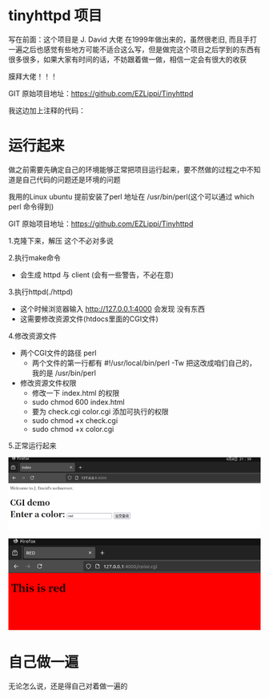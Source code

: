 # tinyhttpd 项目

写在前面：这个项目是  J. David 大佬 在1999年做出来的，虽然很老旧, 而且手打一遍之后也感觉有些地方可能不适合这么写，但是做完这个项目之后学到的东西有很多很多，如果大家有时间的话，不妨跟着做一做，相信一定会有很大的收获

膜拜大佬！！！

GIT 原始项目地址：https://github.com/EZLippi/Tinyhttpd

我这边加上注释的代码：

# 运行起来

做之前需要先确定自己的环境能够正常把项目运行起来，要不然做的过程之中不知道是自己代码的问题还是环境的问题

我用的Linux ubuntu 提前安装了perl 地址在 /usr/bin/perl(这个可以通过 which perl 命令得到)

GIT 原始项目地址：https://github.com/EZLippi/Tinyhttpd

1.克隆下来，解压 这个不必对多说

2.执行make命令
- 会生成 httpd 与 client (会有一些警告，不必在意)

3.执行httpd(./httpd)
- 这个时候浏览器输入 http://127.0.0.1:4000 会发现 没有东西
- 这需要修改资源文件(htdocs里面的CGI文件)

4.修改资源文件
- 两个CGI文件的路径 perl 
  - 两个文件的第一行都有 #!/usr/local/bin/perl -Tw 把这改成咱们自己的，我的是 /usr/bin/perl
- 修改资源文件权限
  - 修改一下 index.html 的权限
  - sudo chmod 600 index.html
  - 要为 check.cgi color.cgi 添加可执行的权限
  - sudo chmod +x check.cgi
  - sudo chmod +x color.cgi

5.正常运行起来

![alt text](images/1_运行起来.png)

![alt text](images/2_提交请求.png)

# 自己做一遍

无论怎么说，还是得自己对着做一遍的



